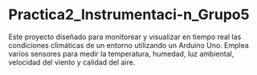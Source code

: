 # Practica2_Instrumentaci-n_Grupo5
Este proyecto diseñado para monitorear y visualizar en tiempo real las condiciones climáticas de un entorno utilizando un Arduino Uno. Emplea varios sensores para medir la temperatura, humedad, luz ambiental, velocidad del viento y calidad del aire. 
